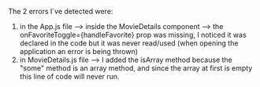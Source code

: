 The 2 errors I´ve detected were:
1. in the App.js file --> inside the MovieDetails component --> the onFavoriteToggle={handleFavorite} prop was missing, I noticed it was declared in the code but it was never read/used (when opening the application an error is being thrown)
2. in MovieDetails.js file --> I added the isArray method because the "some" method is an array method, and since the array at first is empty this line of code will never run.
